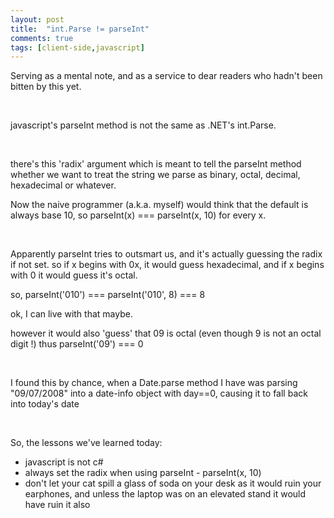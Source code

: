 ```yaml
---
layout: post
title:  "int.Parse != parseInt"
comments: true
tags: [client-side,javascript]
---
```



Serving as a mental note, and as a service to dear readers who hadn't been bitten by this yet.

&#160;

javascript's parseInt method is not the same as .NET's int.Parse.

&#160;

there's this 'radix' argument which is meant to tell the parseInt method whether we want to treat the string we parse as binary, octal, decimal, hexadecimal or whatever.

Now the naive programmer (a.k.a. myself) would think that the default is always base 10, so parseInt(x) === parseInt(x, 10) for every x.

&#160;

Apparently parseInt tries to outsmart us, and it's actually guessing the radix if not set. so if x begins with 0x, it would guess hexadecimal, and if x begins with 0 it would guess it's octal.

so, parseInt('010') === parseInt('010', 8) === 8

ok, I can live with that maybe.

however it would also 'guess' that 09 is octal (even though 9 is not an octal digit !) thus parseInt('09') === 0

&#160;

I found this by chance, when a Date.parse method I have was parsing &quot;09/07/2008&quot; into a date-info object with day==0, causing it to fall back into today's date

&#160;

So, the lessons we've learned today:
- javascript is not c#
- always set the radix when using parseInt - parseInt(x, 10)
- don't let your cat spill a glass of soda on your desk as it would ruin your earphones, and unless the laptop was on an elevated stand it would have ruin it also     

